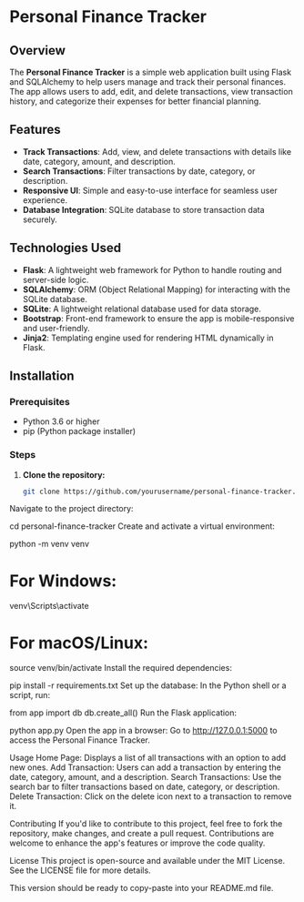 # Personal Finance Tracker

## Overview

The **Personal Finance Tracker** is a simple web application built using Flask and SQLAlchemy to help users manage and track their personal finances. The app allows users to add, edit, and delete transactions, view transaction history, and categorize their expenses for better financial planning.

## Features

- **Track Transactions**: Add, view, and delete transactions with details like date, category, amount, and description.
- **Search Transactions**: Filter transactions by date, category, or description.
- **Responsive UI**: Simple and easy-to-use interface for seamless user experience.
- **Database Integration**: SQLite database to store transaction data securely.

## Technologies Used

- **Flask**: A lightweight web framework for Python to handle routing and server-side logic.
- **SQLAlchemy**: ORM (Object Relational Mapping) for interacting with the SQLite database.
- **SQLite**: A lightweight relational database used for data storage.
- **Bootstrap**: Front-end framework to ensure the app is mobile-responsive and user-friendly.
- **Jinja2**: Templating engine used for rendering HTML dynamically in Flask.

## Installation

### Prerequisites

- Python 3.6 or higher
- pip (Python package installer)

### Steps

1. **Clone the repository:**
   ```bash
   git clone https://github.com/yourusername/personal-finance-tracker.git
Navigate to the project directory:

cd personal-finance-tracker
Create and activate a virtual environment:


python -m venv venv
# For Windows:
venv\Scripts\activate
# For macOS/Linux:
source venv/bin/activate
Install the required dependencies:


pip install -r requirements.txt
Set up the database: In the Python shell or a script, run:

from app import db
db.create_all()
Run the Flask application:

python app.py
Open the app in a browser: Go to http://127.0.0.1:5000 to access the Personal Finance Tracker.

Usage
Home Page: Displays a list of all transactions with an option to add new ones.
Add Transaction: Users can add a transaction by entering the date, category, amount, and a description.
Search Transactions: Use the search bar to filter transactions based on date, category, or description.
Delete Transaction: Click on the delete icon next to a transaction to remove it.

Contributing
If you'd like to contribute to this project, feel free to fork the repository, make changes, and create a pull request. Contributions are welcome to enhance the app's features or improve the code quality.

License
This project is open-source and available under the MIT License. See the LICENSE file for more details.

This version should be ready to copy-paste into your README.md file.
